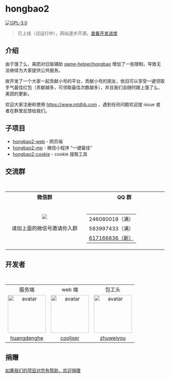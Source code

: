 # hongbao2

[![GPL-3.0](https://img.shields.io/badge/license-GPL--3.0-blue.svg)](LICENSE)

> 已上线（试运行中），网站逐步开源。[查看开发进度](https://github.com/game-helper/hongbao2/projects/1)

## 介绍

由于饿了么、美团对旧版辅助 [game-helper/hongbao](https://github.com/game-helper/hongbao) 增加了一些限制，导致无法继续为大家提供公共服务。

故开发了一个大家一起贡献小号的平台，贡献小号的朋友，依旧可以享受一键领取手气最佳红包（贡献越多，可领取最佳次数越多），并且我们会随时跟上饿了么、美团的更新。

欢迎大家注册和使用 https://www.mtdhb.com ，遇到任何问题欢迎提 issue 或者在群里反馈给我们。

## 子项目

- [hongbao2-web](https://github.com/game-helper/hongbao2-web) - 网页端
- [hongbao2-mp](https://github.com/game-helper/hongbao2-mp) - 微信小程序 “一键最佳”
- [hongbao2-cookie](https://github.com/game-helper/hongbao2-cookie) - cookie 提取工具

## 交流群

<table>
  <tr></tr>
  <tr>
    <th>微信群</th>
    <th>QQ 群</th>
  </tr>
  <tr>
    <td align="center" width="250">
      <img src="https://user-images.githubusercontent.com/8413791/38773412-3e896818-407e-11e8-84d4-842fa3b04d08.png"><p>请加上面的微信号邀请你入群</p>
    </td>
    <td align="center" width="250">
      <table>
        <tr><td>246080018（满）</td></tr>
        <tr><td>583997433（满）</td></tr>
        <tr><td><a href="https://shang.qq.com/wpa/qunwpa?idkey=716520d506845906eb56c91c53e3213ceaddbd99f704c4afa6c1761b388311db">617166836（新）</a></td></tr>
      </table>
    </td>
  </tr>
</table>

## 开发者

<table>
  <tr>
    <td align="center">服务端</td>
    <td align="center">web 端</td>
    <td align="center">包工头</td>
  </tr>
  <tr>
    <td align="center">
      <a href="https://github.com/huangdenghe">
        <img width="120" src="https://avatars2.githubusercontent.com/u/10628154?s=460&v=4" alt="avatar">
      </a>
    </td>
    <td align="center">
      <a href="https://github.com/cooljser">
        <img width="120" src="https://avatars3.githubusercontent.com/u/13159812?s=460&v=4" alt="avatar">
      </a>
    </td>
    <td align="center">
      <a href="https://github.com/zhuweiyou">
        <img width="120" src="https://avatars3.githubusercontent.com/u/8413791?s=460&v=4" alt="avatar">
      </a>
    </td>
  </tr>
  <tr>
    <td align="center"><a href="https://github.com/huangdenghe">huangdenghe</a></td>
    <td align="center"><a href="https://github.com/duminghong">cooljser</a></td>
    <td align="center"><a href="https://github.com/zhuweiyou">zhuweiyou</a></td>
  </tr>
</table>

## 捐赠

[如果我们的项目对您有帮助，欢迎捐赠](https://github.com/game-helper/donate)
